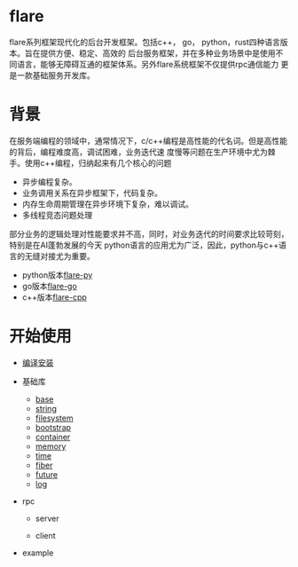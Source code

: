 flare
===

flare系列框架现代化的后台开发框架。包括c++， go， python，rust四种语言版本。旨在提供方便、稳定、高效的
后台服务框架，并在多种业务场景中是使用不同语言，能够无障碍互通的框架体系。另外flare系统框架不仅提供rpc通信能力
更是一款基础服务开发库。

# 背景

在服务端编程的领域中，通常情况下，c/c++编程是高性能的代名词。但是高性能的背后，编程难度高，调试困难，业务迭代速
度慢等问题在生产环境中尤为棘手。使用c++编程，归纳起来有几个核心的问题

* 异步编程复杂。
* 业务调用关系在异步框架下，代码复杂。
* 内存生命周期管理在异步环境下复杂，难以调试。
* 多线程竞态问题处理

部分业务的逻辑处理对性能要求并不高，同时，对业务迭代的时间要求比较苛刻，特别是在AI蓬勃发展的今天
python语言的应用尤为广泛，因此，python与c++语言的无缝对接尤为重要。

* python版本[flare-py](https://github.com/flare-rpc/flare-py)
* go版本[flare-go](https://github.com/flare-rpc/flare-go)
* c++版本[flare-cpp](https://github.com/flare-rpc/flare-cpp)


# 开始使用

* [编译安装](docs/cn/getting_started.md)

* 基础库
    * [base](docs/cn/base.md)
    * [string](docs/cn/string.md)
    * [filesystem](docs/cn/filesystem.md)
    * [bootstrap](docs/cn/bootstrap.md)
    * [container](docs/cn/container.md)
    * [memory](docs/cn/memory.md)
    * [time](docs/cn/time.md)
    * [fiber](docs/cn/fiber.md)
    * [future](docs/cn/future.md)
    * [log](docs/cn/log.md)
* rpc
    * server
    
    * client
    
* example